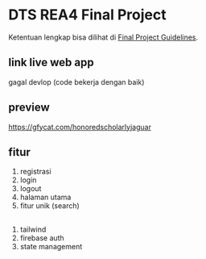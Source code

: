 # DTS REA4 Final Project

Ketentuan lengkap bisa dilihat di [Final Project Guidelines](https://docs.google.com/document/d/122KyWNQ4xxU4aFwWbM4vIfH7LM4AH2CZEZa3YsEHjCk). 

## link live web app

gagal devlop (code bekerja dengan baik)

## preview

https://gfycat.com/honoredscholarlyjaguar

## fitur
 1. registrasi
 2. login
 3. logout
 4. halaman utama
 5. fitur unik (search)

##

1. tailwind
2. firebase auth
3. state management

